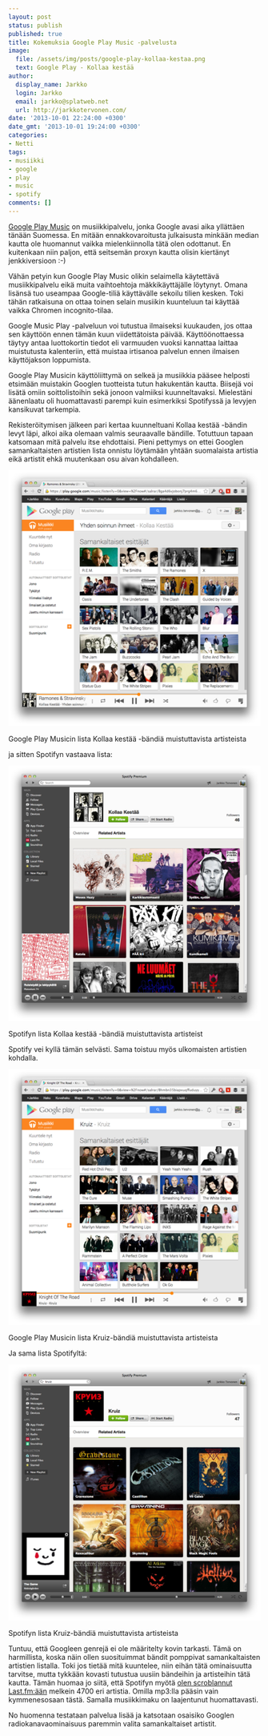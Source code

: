```yaml
---
layout: post
status: publish
published: true
title: Kokemuksia Google Play Music -palvelusta
image:
  file: /assets/img/posts/google-play-kollaa-kestaa.png
  text: Google Play - Kollaa kestää
author:
  display_name: Jarkko
  login: Jarkko
  email: jarkko@splatweb.net
  url: http://jarkkotervonen.com/
date: '2013-10-01 22:24:00 +0300'
date_gmt: '2013-10-01 19:24:00 +0300'
categories:
- Netti
tags:
- musiikki
- google
- play
- music
- spotify
comments: []
---
```

[Google Play Music](http://play.google.com/music) on musiikkipalvelu, jonka Google avasi aika yllättäen tänään Suomessa. En mitään ennakkovaroitusta julkaisusta minkään median kautta ole huomannut vaikka mielenkiinnolla tätä olen odottanut. En kuitenkaan niin paljon, että seitsemän proxyn kautta olisin kiertänyt jenkkiversioon :-)

Vähän petyin kun Google Play Music olikin selaimella käytettävä musiikkipalvelu eikä muita vaihtoehtoja mäkkikäyttäjälle löytynyt. Omana lisänsä tuo useampaa Google-tiliä käyttävälle sekoilu tilien kesken. Toki tähän ratkaisuna on ottaa toinen selain musiikin kuunteluun tai käyttää vaikka Chromen incognito-tilaa.

Google Music Play -palveluun voi tutustua ilmaiseksi kuukauden, jos ottaa sen käyttöön ennen tämän kuun viidettätoista päivää. Käyttöönottaessa täytyy antaa luottokortin tiedot eli varmuuden vuoksi kannattaa laittaa muistutusta kalenteriin, että muistaa irtisanoa palvelun ennen ilmaisen käyttöjakson loppumista.

Google Play Musicin käyttöliittymä on selkeä ja musiikkia pääsee helposti etsimään muistakin Googlen tuotteista tutun hakukentän kautta. Biisejä voi lisätä omiin soittolistoihin sekä jonoon valmiiksi kuunneltavaksi. Mielestäni äänenlaatu oli huomattavasti parempi kuin esimerkiksi Spotifyssä ja levyjen kansikuvat tarkempia.

Rekisteröitymisen jälkeen pari kertaa kuunneltuani Kollaa kestää -bändin levyt läpi, alkoi aika olemaan valmis seuraavalle bändille. Totuttuun tapaan katsomaan mitä palvelu itse ehdottaisi. Pieni pettymys on ettei Googlen samankaltaisten artistien lista onnistu löytämään yhtään suomalaista artistia eikä artistit ehkä muutenkaan osu aivan kohdalleen.

<amp-img src="/assets/img/posts/google-play-kollaa-kestaa.png" alt="Google Play Musicin lista Kollaa kestää -bändiä muistuttavista bändeistä" width="4" height="3" layout="responsive">
  <noscript><img src="/assets/img/posts/google-play-kollaa-kestaa.png" alt="Google Play Musicin lista Kollaa kestää -bändiä muistuttavista bändeistä" /></noscript>
</amp-img>

Google Play Musicin lista Kollaa kestää -bändiä muistuttavista artisteista

ja sitten Spotifyn vastaava lista:

<amp-img src="/assets/img/posts/spotify-kollaa-kestaa.png" alt="Spotifyn lista Kollaa kestää -bändiä muistuttavista bändeistä" width="4" height="3" layout="responsive">
  <noscript><img src="/assets/img/posts/spotify-kollaa-kestaa.png" alt="Spotifyn lista Kollaa kestää -bändiä muistuttavista bändeistä" /></noscript>
</amp-img>

Spotifyn lista Kollaa kestää -bändiä muistuttavista artisteist

Spotify vei kyllä tämän selvästi. Sama toistuu myös ulkomaisten artistien kohdalla.

<amp-img src="/assets/img/posts/google-play-kruiz.png" alt="Google Play Musicin lista Kruizia muistuttavista bändeistä" width="4" height="3" layout="responsive">
  <noscript><img src="/assets/img/posts/google-play-kruiz.png" alt="Google Play Musicin lista Kruizia muistuttavista bändeistä" /></noscript>
</amp-img>

Google Play Musicin lista Kruiz-bändiä muistuttavista artisteista

Ja sama lista Spotifyltä:

<amp-img src="/assets/img/posts/spotify-kruiz.png" alt="Spotifyn lista Kruizia muistuttavista bändeistä" width="4" height="3" layout="responsive">
  <noscript><img src="/assets/img/posts/spotify-kruiz.png" alt="Spotifyn lista Kruizia muistuttavista bändeistä" /></noscript>
</amp-img>

Spotifyn lista Kruiz-bändiä muistuttavista artisteista

Tuntuu, että Googleen genrejä ei ole määritelty kovin tarkasti. Tämä on harmillista, koska näin ollen suosituimmat bändit pomppivat samankaltaisten artistien listalla. Toki jos tietää mitä kuuntelee, niin eihän tätä ominaisuutta tarvitse, mutta tykkään kovasti tutustua uusiin bändeihin ja artisteihin tätä kautta. Tämän huomaa jo siitä, että Spotifyn myötä [olen scroblannut Last.fm:ään](http://www.last.fm/user/juffeli) melkein 4700 eri artistia. Omilla mp3:lla pääsin vain kymmenesosaan tästä. Samalla musiikkimaku on laajentunut huomattavasti.

No huomenna testataan palvelua lisää ja katsotaan osaisiko Googlen radiokanavaominaisuus paremmin valita samankaltaiset artistit.

